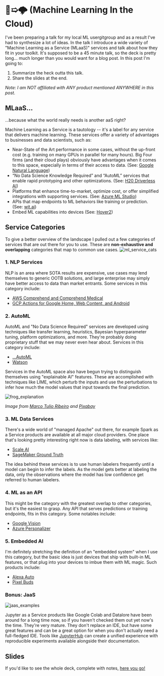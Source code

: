 # 🤖➯🌩 (Machine Learning In the Cloud)

I've been preparing a talk for my local ML usergitgroup and as a result I've had to synthesize a lot of ideas. In the talk I introduce a wide variety of "Machine Learning as a Service (MLaaS)" services and talk about how they fit in your toolkit. It's supposed to be a 45 minute talk, so the deck is pretty long... much longer than you would want for a blog post. In this post I'm going to:

1. Summarize the heck outta this talk.
2. Share the slides at the end.

_Note: I am NOT affiliated with ANY product mentioned ANYWHERE in this post._

## MLaaS...

...because what the world really needs is another aaS right?

Machine Learning as a Service is a tautology -- it's a label for any service that delivers machine learning. These services offer a variety of advantages to businesses and data scientists, such as:

* Near-State of the Art performance in some cases, without the up-front cost (e.g. training on many GPUs in parallel for many hours). Big Four firms (and their cloud plays) obviously have advantages when it comes to this space, especially in terms of their access to data. (See: [Google Natural Language]([https://cloud.google.com/natural-language/](https://cloud.google.com/natural-language/)))
* “No Data Science Knowledge Required” and “AutoML” services that enable rapid prototyping and other optimizations. (See: [H20 Driverless AI](https://www.h2o.ai/products/h2o-driverless-ai/](https://www.h2o.ai/products/h2o-driverless-ai/)))
* Platforms that enhance time-to-market, optimize cost, or offer simplified integrations with supporting services. (See: [Azure ML Studio]([https://studio.azureml.net/](https://studio.azureml.net/)))
*  APIs that map endpoints to ML behaviors like training or prediction. (See: [wit.ai](https://wit.ai))
* Embed ML capabilities into devices (See: [Hover2](https://gethover.com))

## Service Categories

To give a better overview of the landscape I pulled out a few categories of services that are out there for you to use. These are **non-exhaustive and overlapping** categories that map to common use cases.
![ml_service_cats](https://serve-md.charlesdlandau.net/img/ml_service_cats.png)

### 1. NLP Services
NLP is an area where SOTA results are expensive, use cases may lend themselves to generic OOTB solutions, and large enterprise may simply have better access to data than market entrants. Some services in this category include:

* [AWS Comprehend and Comprehend Medical]([https://aws.amazon.com/comprehend/](https://aws.amazon.com/comprehend/))
* [GCP Actions for Google Home, Web Content, and Android]([https://developers.google.com/actions/](https://developers.google.com/actions/))

### 2. AutoML
AutoML and "No Data Science Required" services are developed using techniques like transfer learning, heuristics, Bayesian hyperparameter tuning, platform optimizations, and more. They're probably doing proprietary stuff that we may never even hear about. Services in this category include:

* [...AutoML]([https://cloud.google.com/automl/](https://cloud.google.com/automl/))
* [Watson]([https://www.ibm.com/watson](https://www.ibm.com/watson))

Services in the AutoML space also have begun trying to distinguish themselves using "explainable AI" features. These are accomplished with techniques like LIME, which perturb the inputs and use the perturbations to infer how much the model values that input towards the final prediction.

![frog_explanation](https://d3ansictanv2wj.cloudfront.net/figure4-99d9ea184dd35876e0dbae81f6fce038.jpg)

_Image from [Marco Tulio Ribeiro]([https://www.oreilly.com/learning/introduction-to-local-interpretable-model-agnostic-explanations-lime](https://www.oreilly.com/learning/introduction-to-local-interpretable-model-agnostic-explanations-lime)) and [Pixabay](https://pixabay.com/en/love-valentine-s-day-pose-heart-903178/)_

### 3. ML Data Services
There's a wide world of "managed Apache" out there, for example Spark as a Service products are available at all major cloud providers. One place that's looking pretty interesting right now is data labeling, with services like:

* [Scale AI]([https://scale.com/](https://scale.com/))
* [SageMaker Ground Truth]([https://aws.amazon.com/sagemaker/groundtruth/](https://aws.amazon.com/sagemaker/groundtruth/))

The idea behind these services is to use human labelers frequently until a model can begin to infer the labels. As the model gets better at labeling the data, only the observations where the model has low confidence get referred to human labelers.

### 4. ML as an API
This might be the category with the greatest overlap to other categories, but it's the easiest to grasp. Any API that serves predictions or training endpoints, fits in this category. Some notables include:

 * [Google Vision]([https://cloud.google.com/vision/](https://cloud.google.com/vision/))
 * [Azure Personalizer]([https://azure.microsoft.com/en-us/services/cognitive-services/personalizer/](https://azure.microsoft.com/en-us/services/cognitive-services/personalizer/))

### 5. Embedded AI
I'm definitely stretching the definition of an "embedded system" when I use this category, but the basic idea is just devices that ship with built-in ML features, or that plug into your devices to imbue them with ML magic. Such products include:

* [Alexa Auto]([https://www.amazon.com/alexa-auto](https://www.amazon.com/alexa-auto))
* [Pixel Buds]([https://store.google.com/product/google_pixel_buds](https://store.google.com/product/google_pixel_buds))

### Bonus: JaaS
![jaas_examples](https://serve-md.charlesdlandau.net/img/jaas_examples.png)

Jupyter as a Service products like Google Colab and Datalore have been around for a long time now, so if you haven't checked them out yet now's the time. They're very mature. They don't replace an IDE, but have some great features and can be a great option for when you don't actually need a full-fledged IDE. Tools like [JupyterHub]([https://jupyter.org/hub](https://jupyter.org/hub)) can create a unified experience with reproducible experiments available alongside their documentation.

## Slides
If you'd like to see the whole deck, complete with notes, [here you go!](https://docs.google.com/presentation/d/e/2PACX-1vSAasYe8juHia_Q1uWp_LelK0YXHwyuFhfVxZ_hEDzYIj6h2d6P8wFkLqgBIm-t_6KK6K8RgNaSwrzi/pub?start=false&loop=false&delayms=3000)